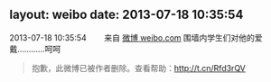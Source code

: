 layout: weibo
date: 2013-07-18 10:35:54
---
<meta name="referrer" content="no-referrer" />

2013-07-18 10:35:54  &nbsp;&nbsp;&nbsp;&nbsp;&nbsp;&nbsp; 来自 <a href="http://weibo.com/" rel="nofollow">微博 weibo.com</a>
围墙内学生们对他的爱戴…………呵呵
>  抱歉，此微博已被作者删除。查看帮助：http://t.cn/Rfd3rQV
